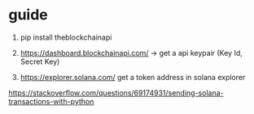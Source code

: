 # guide

1. pip install theblockchainapi

2. https://dashboard.blockchainapi.com/  -> get a api keypair (Key Id, Secret Key)

3. https://explorer.solana.com/ get a token address in solana explorer 

https://stackoverflow.com/questions/69174931/sending-solana-transactions-with-python